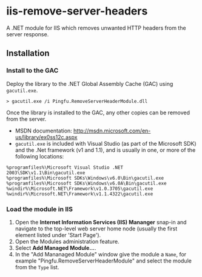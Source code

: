 iis-remove-server-headers
=========================

A .NET module for IIS which removes unwanted HTTP headers from the server response.

## Installation

### Install to the GAC

Deploy the library to the .NET Global Assembly Cache (GAC) using `gacutil.exe`.

```
> gacutil.exe /i Pingfu.RemoveServerHeaderModule.dll
```

Once the library is installed to the GAC, any other copies can be removed from the server.

* MSDN documentation: http://msdn.microsoft.com/en-us/library/ex0ss12c.aspx
* `gacutil.exe` is included with Visual Studio (as part of the Microsoft SDK) and the .Net framework (v1 and 1.1), and is usually in one, or more of the following locations:

```
%programfiles%\Microsoft Visual Studio .NET 2003\SDK\v1.1\Bin\gacutil.exe
%programfiles%\Microsoft SDKs\Windows\v6.0\Bin\gacutil.exe
%programfiles%\Microsoft SDKs\Windows\v6.0A\Bin\gacutil.exe
%windir%\Microsoft.NET\Framework\v1.0.3705\gacutil.exe
%windir%\Microsoft.NET\Framework\v1.1.4322\gacutil.exe
```

### Load the module in IIS

1. Open the __Internet Information Services (IIS) Mananger__ snap-in and navigate to the top-level web server home node (usually the first element listed under 'Start Page').
2. Open the Modules administration feature.
3. Select __Add Managed Module...__.
4. In the "Add Mananaged Module" window give the module a `Name`, for example "Pingfu.RemoveServerHeaderModule" and select the module from the `Type` list.

